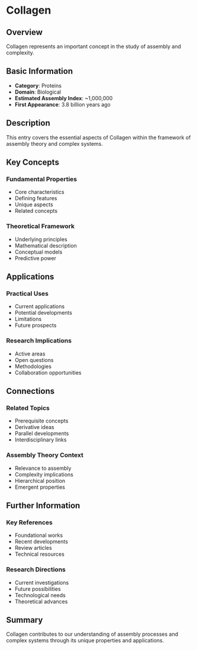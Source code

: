 # Collagen

## Overview

Collagen represents an important concept in the study of assembly and complexity.

## Basic Information

- **Category**: Proteins
- **Domain**: Biological
- **Estimated Assembly Index**: ~1,000,000
- **First Appearance**: 3.8 billion years ago

## Description

This entry covers the essential aspects of Collagen within the framework of assembly theory and complex systems.

## Key Concepts

### Fundamental Properties
- Core characteristics
- Defining features
- Unique aspects
- Related concepts

### Theoretical Framework
- Underlying principles
- Mathematical description
- Conceptual models
- Predictive power

## Applications

### Practical Uses
- Current applications
- Potential developments
- Limitations
- Future prospects

### Research Implications
- Active areas
- Open questions
- Methodologies
- Collaboration opportunities

## Connections

### Related Topics
- Prerequisite concepts
- Derivative ideas
- Parallel developments
- Interdisciplinary links

### Assembly Theory Context
- Relevance to assembly
- Complexity implications
- Hierarchical position
- Emergent properties

## Further Information

### Key References
- Foundational works
- Recent developments
- Review articles
- Technical resources

### Research Directions
- Current investigations
- Future possibilities
- Technological needs
- Theoretical advances

## Summary

Collagen contributes to our understanding of assembly processes and complex systems through its unique properties and applications.
